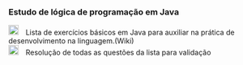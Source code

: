 ### Estudo de lógica de programação em Java 
<p align="left">
<img src="https://cdn.jsdelivr.net/gh/devicons/devicon@latest/icons/java/java-original.svg" width="20px" style="margin-right: 10px;">
Lista de exercícios básicos em Java para auxiliar na prática de desenvolvimento na linguagem.(Wiki)  <br>
<img src="https://cdn.jsdelivr.net/gh/devicons/devicon@latest/icons/java/java-original.svg" width="20px" style="margin-right: 10px;">
Resolução de todas as questões da lista para validação  
</p>
